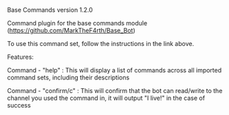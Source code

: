 Base Commands version 1.2.0

Command plugin for the base commands module (https://github.com/MarkTheF4rth/Base_Bot)

To use this command set, follow the instructions in the link above.


Features:

Command - "help" : This will display a list of commands across all imported command sets, including their descriptions

Command - "confirm/c" : This will confirm that the bot can read/write to the channel you used the command in, it will output "I live!" in the case of success
